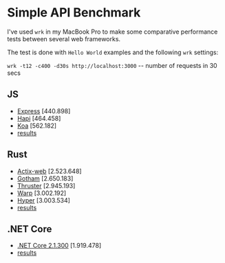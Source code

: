 # Simple API Benchmark

I've used `wrk` in my MacBook Pro to make some comparative performance tests between several web frameworks.

The test is done with `Hello World` examples and the following `wrk` settings:

`wrk -t12 -c400 -d30s http://localhost:3000` -- number of requests in 30 secs

## JS

- [Express](http://expressjs.com/) [440.898]
- [Hapi](https://hapijs.com/) [464.458]
- [Koa](https://koajs.com/) [562.182]
- [results](https://raw.githubusercontent.com/robertohuertasm/simple-api-benchmark/master/js/express-hapi-koa.png)

## Rust

- [Actix-web](https://actix.rs/) [2.523.648]
- [Gotham](https://gotham.rs/) [2.650.183]
- [Thruster](https://github.com/trezm/Thruster) [2.945.193]
- [Warp](https://github.com/seanmonstar/warp) [3.002.192]
- [Hyper](https://hyper.rs) [3.003.534]
- [results](https://raw.githubusercontent.com/robertohuertasm/simple-api-benchmark/master/rust/actix-gotham-thruster.png)

## .NET Core

- [.NET Core 2.1.300](https://dotnet.github.io/) [1.919.478]
- [results](https://raw.githubusercontent.com/robertohuertasm/simple-api-benchmark/master/net/net.png)
